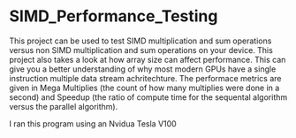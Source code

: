 # SIMD_Performance_Testing

This project can be used to test SIMD multiplication and sum operations versus non SIMD multiplication and sum operations on your device.
This project also takes a look at how array size can affect performance.
This can give you a better understanding of why most modern GPUs have a single instruction multiple data stream achritechture. 
The performace metrics are given in Mega Multiplies (the count of how many multiplies were done in a second) and Speedup (the ratio of compute time for the sequental algorithm versus the parallel algorithm).

I ran this program using an Nvidua Tesla V100

